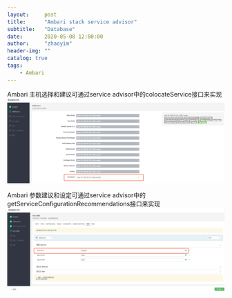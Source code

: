 ```yaml
---
layout:     post
title:      "Ambari stack service advisor"
subtitle:   "Database"
date:       2020-05-08 12:00:00
author:     "zhaoyim"
header-img: ""
catalog: true
tags:
    - Ambari
---
```


Ambari 主机选择和建议可通过service advisor中的colocateService接口来实现
![img](/img/in-post/ambari-host-collocate.png)

Ambari 参数建议和设定可通过service advisor中的getServiceConfigurationRecommendations接口来实现
![img](/img/in-post/ambari-configuration-recommendation.png)